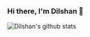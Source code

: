 ### Hi there, I'm Dilshan 👋

<!--
**Dilshan97/Dilshan97** is a ✨ _special_ ✨ repository because its `README.md` (this file) appears on your GitHub profile.

Here are some ideas to get you started:

- 🔭 I’m currently working on ...
- 🌱 I’m currently learning ...
- 👯 I’m looking to collaborate on ...
- 🤔 I’m looking for help with ...
- 💬 Ask me about ...
- 📫 How to reach me: ...
- 😄 Pronouns: ...
- ⚡ Fun fact: ...
-->
![Dilshan's github stats](https://github-readme-stats.vercel.app/api?username=Dilshan97&show_icons=true&hide_border=true)



